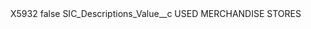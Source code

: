 <?xml version="1.0" encoding="UTF-8"?>
<CustomMetadata xmlns="http://soap.sforce.com/2006/04/metadata" xmlns:xsi="http://www.w3.org/2001/XMLSchema-instance" xmlns:xsd="http://www.w3.org/2001/XMLSchema">
    <label>X5932</label>
    <protected>false</protected>
    <values>
        <field>SIC_Descriptions_Value__c</field>
        <value xsi:type="xsd:string">USED MERCHANDISE STORES</value>
    </values>
</CustomMetadata>
